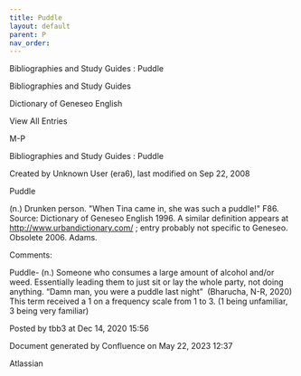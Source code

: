 ```yaml
---
title: Puddle
layout: default
parent: P
nav_order:
---
```


Bibliographies and Study Guides : Puddle

Bibliographies and Study Guides

Dictionary of Geneseo English

View All Entries

M-P

Bibliographies and Study Guides : Puddle

Created by  Unknown User (era6), last modified on Sep 22, 2008

Puddle

(n.) Drunken person. &quot;When Tina came in, she was such a puddle!&quot; F86. Source: Dictionary of Geneseo English 1996. A similar definition appears at http://www.urbandictionary.com/ ; entry probably not specific to Geneseo. Obsolete 2006. Adams.

Comments:

Puddle- (n.) Someone who consumes a large amount of alcohol and/or weed. Essentially leading them to just sit or lay the whole party, not doing anything. “Damn man, you were a puddle last night”  (Bharucha, N-R, 2020) This term received a 1 on a frequency scale from 1 to 3. (1 being unfamiliar, 3 being very familiar) 

Posted by tbb3 at Dec 14, 2020 15:56

Document generated by Confluence on May 22, 2023 12:37

Atlassian
